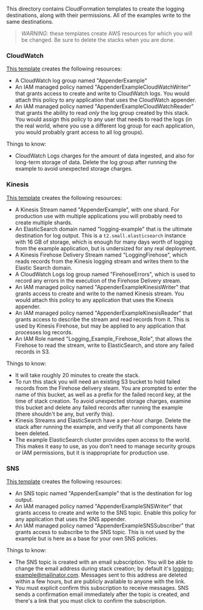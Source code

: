 This directory contains CloudFormation templates to create the logging destinations,
along with their permissions. All of the examples write to the same destinations.

> *WARNING*: these templates create AWS resources for which you will be changed. Be
  sure to delete the stacks when you are done.


### CloudWatch

[This template](cloudwatch.json) creates the following resources:

* A CloudWatch log group named "AppenderExample"
* An IAM managed policy named "AppenderExampleCloudWatchWriter" that grants access to create
  and write to CloudWatch logs. You would attach this policy to any application that uses the
  CloudWatch appender.
* An IAM managed policy named "AppenderExampleCloudWatchReader" that grants the ability to
  read _only_ the log group created by this stack. You would assign this policy to any user
  that needs to read the logs (in the real world, where you use a different log group for
  each application, you would probably grant access to all log groups).

Things to know:

* CloudWatch Logs charges for the amount of data ingested, and also for long-term storage of
  data. Delete the log group after running the example to avoid unexpected storage charges.

### Kinesis

[This template](kinesis.json) creates the following resources:

* A Kinesis Stream named "AppenderExample", with one shard. For production use with multiple
  applications you will probably need to create multiple shards.
* An ElasticSearch domain named "logging-example" that is the ultimate destination for log
  output. This is a `t2.small.elasticsearch` instance with 16 GB of storage, which is enough
  for many days worth of logging from the example application, but is undersized for any real
  deployment.
* A Kinesis Firehose Delivery Stream named "LoggingFirehose", which reads records from the
  Kinesis logging stream and writes them to the Elastic Search domain.
* A CloudWatch Logs log group named "FirehoseErrors", which is used to record any errors in
  the execution of the Firehose Delivery stream.
* An IAM managed policy named "AppenderExampleKinesisWriter" that grants access to create
  and write to the named Kinesis stream. You would attach this policy to any application that
  uses the Kinesis appender.
* An IAM managed policy named "AppenderExampleKinesisReader" that grants access to describe
  the stream and read records from it. This is used by Kinesis Firehose, but may be applied
  to any application that processes log records.
* An IAM Role named "Logging_Example_Firehose_Role", that allows the Firehose to read the
  stream, write to ElasticSearch, and store any failed records in S3.

Things to know:

* It will take roughly 20 minutes to create the stack.
* To run this stack you will need an existing S3 bucket to hold failed records from the Firehose
  delivery steam. You are prompted to enter the name of this bucket, as well as a prefix for the
  failed record key, at the time of stack creation. To avoid unexpected storage charges, examine
  this bucket and delete any failed records after running the example (there shouldn't be any,
  but verify this).
* Kinesis Streams and ElasticSearch have a per-hour charge. Delete the stack after running
  the example, and verify that all components have been deleted.
* The example ElasticSearch cluster provides open access to the world. This makes it easy to use,
  as you don't need to manage security groups or IAM permissions, but it is inappropriate for
  production use.

### SNS

[This template](sns.json) creates the following resources:

* An SNS topic named "AppenderExample" that is the destination for log output.
* An IAM managed policy named "AppenderExampleSNSWriter" that grants access to create and
  write to the SNS topic. Enable this policy for any application that uses the SNS appender.
* An IAM managed policy named "AppenderExampleSNSSubscriber" that grants access to subscribe
  to the SNS topic. This is not used by the example but is here as a base for your own SNS
  policies.

Things to know:

* The SNS topic is created with an email subscription. You will be able to change the email
  address during stack creation; by default it's [logging-example@mailinator.com](https://www.mailinator.com/v3/index.jsp?zone=public&query=logging-example#/#inboxpane).
  Messages sent to this address are deleted within a few hours, but are publicly available
  to anyone with the link.
* You must explicit confirm this subscription to receive messages. SNS sends a confirmation
  email immediately after the topic is created, and there's a link that you must click to
  confirm the subscription.
